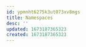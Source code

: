 ```yaml
---
id: ypmnht6275k3ut073xv8mgs
title: Namespaces
desc: ''
updated: 1673187365323
created: 1673187365323
---
```

